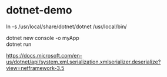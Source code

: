 # dotnet-demo

ln -s /usr/local/share/dotnet/dotnet /usr/local/bin/

dotnet new console -o myApp  
dotnet run  

https://docs.microsoft.com/en-us/dotnet/api/system.xml.serialization.xmlserializer.deserialize?view=netframework-3.5
